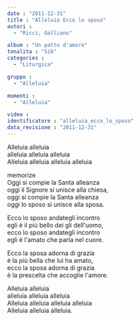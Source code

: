 ```yaml
---
date : "2011-12-31"
title : "Alleluia Ecco lo sposo"
autori : 
  - "Ricci, Galliano"

album : "Un patto d'amore"
tonalita : "Sib"
categories : 
  - "Liturgica"

gruppo : 
  - "Alleluia"

momenti : 
  - "Alleluia"

video : 
identificatore : "alleluia_ecco_lo_sposo"
data_revisione : "2011-12-31"
---
```

  
  
  
  
  
  
  
  
  
  
Alleluia alleluia  
alleluia alleluia alleluia   
Alleluia alleluia alleluia alleluia   
  
  
memorize  
 Oggi si compie la Santa alleanza   
oggi il Signore si unisce alla chiesa,   
oggi si compie la Santa alleanza   
oggi lo sposo si unisce alla sposa.  
  
  
  
 Ecco lo sposo andategli incontro   
egli è il più bello dei gli dell'uomo,   
ecco lo sposo andategli incontro   
egli è l'amato che parla nel cuore.  
  
  
  
 Ecco la sposa adorna di grazia   
è la più bella che lui ha amato,   
ecco la sposa adorna di grazia   
è la prescelta che accoglie l'amore.  
  
  
Alleluia alleluia  
alleluia alleluia alleluia   
Alleluia alleluia alleluia alleluia   
Alleluia alleluia alleluia.  
  
  
  
